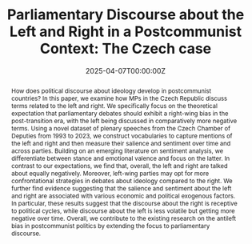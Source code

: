 ---
title: "Parliamentary Discourse about the Left and Right in a Postcommunist Context: The Czech case"
authors:
- admin
- Vojtěch Pohanka
- Jan Vondráček
- Tomáš Kremla
date: "2025-04-07T00:00:00Z"
doi: ""

# Schedule page publish date (NOT publication's date).
publishDate: "2017-01-01T00:00:00Z"

# Publication type.
# Accepts a single type but formatted as a YAML list (for Hugo requirements).
# Enter a publication type from the CSL standard.
publication_types: ["paper-conference"]

# Publication name and optional abbreviated publication name.
publication: ""
publication_short: ""

abstract: How does political discourse about ideology develop in postcommunist countries? In this paper, we examine how MPs in the Czech Republic discuss terms related to the left and right. We specifically focus on the theoretical expectation that parliamentary debates should exhibit a right-wing bias in the post-transition era, with the left being discussed in comparatively more negative terms. Using a novel dataset of plenary speeches from the Czech Chamber of Deputies from 1993 to 2023, we construct vocabularies to capture mentions of the left and right and then measure their salience and sentiment over time and across parties. Building on an emerging literature on sentiment analysis, we differentiate between stance and emotional valence and focus on the latter. In contrast to our expectations, we find that, overall, the left and right are talked about equally negatively. Moreover, left-wing parties may opt for more confrontational strategies in debates about ideology compared to the right. We further find evidence suggesting that the salience and sentiment about the left and right are associated with various economic and political exogenous factors. In particular, these results suggest that the discourse about the right is receptive to political cycles, while discourse about the left is less volatile but getting more negative over time. Overall, we contribute to the existing research on the antileft bias in postcommunist politics by extending the focus to parliamentary discourse.

# Summary. An optional shortened abstract.
# summary: Lorem ipsum dolor sit amet, consectetur adipiscing elit. Duis posuere tellus ac convallis placerat. Proin tincidunt magna sed ex sollicitudin condimentum.

tags:
- Parliamentary Debates
- Computational Text Analysis

featured: true

links:
#- name: Custom Link
#  url: http://example.org
# url_pdf: http://arxiv.org/pdf/1512.04133v1
url_code: 'https://github.com/stepanjaburek/workingpaper_czech_psp_speeches'
url_dataset: 'https://dataverse.harvard.edu/dataset.xhtml?persistentId=doi:10.7910/DVN/FOQUZF'
# url_poster: '#'
# url_project: ''
# url_slides: ''
# url_source: '#'
# url_video: '#'

# Featured image
# To use, add an image named `featured.jpg/png` to your page's folder. 
image:
  caption: 'Image credit: [**Unsplash**](https://unsplash.com/photos/s9CC2SKySJM)'
  focal_point: ""
  preview_only: false

# Associated Projects (optional).
#   Associate this publication with one or more of your projects.
#   Simply enter your project's folder or file name without extension.
#   E.g. `internal-project` references `content/project/internal-project/index.md`.
#   Otherwise, set `projects: []`.
projects:
- internal-project

# Slides (optional).
#   Associate this publication with Markdown slides.
#   Simply enter your slide deck's filename without extension.
#   E.g. `slides: "example"` references `content/slides/example/index.md`.
#   Otherwise, set `slides: ""`.
slides: example
---
